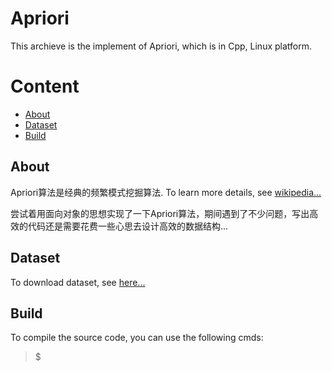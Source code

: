 Apriori
==========
This archieve is the implement of Apriori, which is in Cpp, Linux platform.

# Content
* [About](#about)
* [Dataset](#dataset)
* [Build](#build)

## About
Apriori算法是经典的频繁模式挖掘算法.
To learn more details, see [wikipedia...](https://en.wikipedia.org/wiki/Apriori_algorithm)

尝试着用面向对象的思想实现了一下Apriori算法，期间遇到了不少问题，写出高效的代码还是需要花费一些心思去设计高效的数据结构...

## Dataset
To download dataset, see [here...](http://fimi.ua.ac.be/data/)

## Build
To compile the source code, you can use the following cmds:
> $ 
